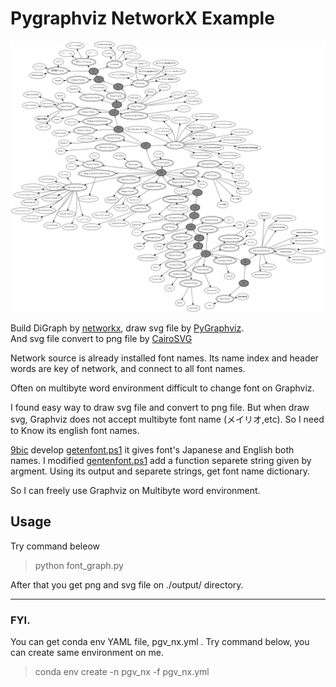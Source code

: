 # Pygraphviz NetworkX Example

![Font Network image](./readme_img.png "Font network")

Build DiGraph by [networkx](https://networkx.github.io/), 
draw svg file by [PyGraphviz](https://pygraphviz.github.io/).  
And svg file convert to png file by [CairoSVG](https://cairosvg.org/)

Network source is already installed font names. 
Its name index and header words are key of network, 
and connect to all font names.

Often on multibyte word environment difficult to change font on Graphviz.

I found easy way to draw svg file and convert to png file.
But when draw svg, Graphviz does not accept multibyte font name (メイリオ,etc).
So I need to Know its english font names.

[9bic](https://github.com/9bic) develop [getenfont.ps1](https://gist.github.com/9bic/5a3ecc2c9f2e4ef38065)
it gives font's Japanese and English both names. 
I modified [gentenfont.ps1](https://gist.github.com/hytmachineworks/ec5ed480af010a897373535a55800525)
add a function separete string given by argment. Using its output and separete strings,
get font name dictionary.

So I can freely use Graphviz on Multibyte word environment.

## Usage

Try command beleow

> python font_graph.py

After that you get png and svg file on ./output/ directory.

---
### FYI.

You can get conda env YAML file, pgv_nx.yml . 
Try command below, you can create same environment on me.

>conda env create -n pgv_nx -f pgv_nx.yml
